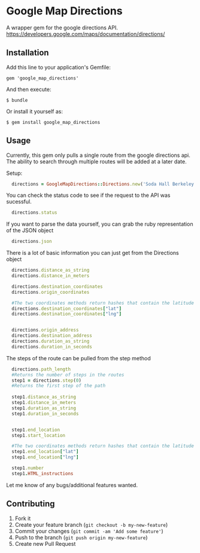 # Google Map Directions

A wrapper gem for the google directions API.
https://developers.google.com/maps/documentation/directions/

## Installation

Add this line to your application's Gemfile:

    gem 'google_map_directions'

And then execute:

    $ bundle

Or install it yourself as:

    $ gem install google_map_directions

## Usage

Currently, this gem only pulls a single route from the google directions api. The ability to search through multiple routes will be added at a later date.

Setup:
```Ruby
  directions = GoogleMapDirections::Directions.new('Soda Hall Berkeley CA', 'Foothill Berkeley CA')
```
You can check the status code to see if the request to the API was sucessful.
```Ruby
  directions.status
```
If you want to parse the data yourself, you can grab the ruby representation of the JSON object
```Ruby
  directions.json
```
There is a lot of basic information you can just get from the Directions object
```Ruby
  directions.distance_as_string
  directions.distance_in_meters

  directions.destination_coordinates
  directions.origin_coordinates   

  #The two coordinates methods return hashes that contain the latitude and longitude
  directions.destination_coordinates["lat"]
  directions.destination_coordinates["lng"]  


  directions.origin_address
  directions.destination_address
  directions.duration_as_string
  directions.duration_in_seconds
```
The steps of the route can be pulled from the step method
```Ruby
  directions.path_length
  #Returns the number of steps in the routes
  step1 = directions.step(0)
  #Returns the first step of the path  
  
  step1.distance_as_string
  step1.distance_in_meters
  step1.duration_as_string
  step1.duration_in_seconds


  step1.end_location
  step1.start_location

  #The two coordinates methods return hashes that contain the latitude and longitude
  step1.end_location["lat"]
  step1.end_location["lng"]  

  step1.number
  step1.HTML_instructions
```

Let me know of any bugs/additional features wanted.
## Contributing

1. Fork it
2. Create your feature branch (`git checkout -b my-new-feature`)
3. Commit your changes (`git commit -am 'Add some feature'`)
4. Push to the branch (`git push origin my-new-feature`)
5. Create new Pull Request
